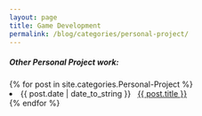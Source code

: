 ```yaml
---
layout: page
title: Game Development
permalink: /blog/categories/personal-project/
---
```


<h5> Other Personal Project work: </h5>

<div class="card">
	{% for post in site.categories.Personal-Project %}
		<li class="category-posts"><span>{{ post.date | date_to_string }}</span> &nbsp; <a href="{{ post.url }}">{{ post.title }}</a></li>
	{% endfor %}
</div>

